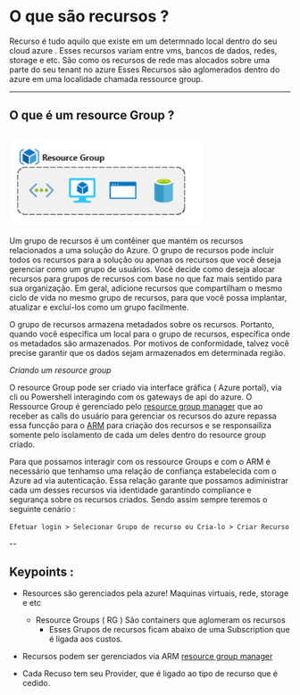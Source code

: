 # O que são recursos ?

Recurso é tudo aquilo que existe em um determnado local dentro do seu cloud azure . Esses recursos variam entre vms, bancos de dados, redes, storage e etc. São como os recursos de rede mas alocados sobre uma parte do seu tenant no azure
Esses Recursos são aglomerados dentro do azure em uma localidade chamada ressource group.

----

## O que é um resource Group ?

![Resource Group](img/image-32.png)
</br>
----

Um grupo de recursos é um contêiner que mantém os recursos relacionados a uma solução do Azure. O grupo de recursos pode incluir todos os recursos para a solução ou apenas os recursos que você deseja gerenciar como um grupo de usuários. 
Você decide como deseja alocar recursos para grupos de recursos com base no que faz mais sentido para sua organização. 
Em geral, adicione recursos que compartilham o mesmo ciclo de vida no mesmo grupo de recursos, para que você possa implantar, atualizar e excluí-los como um grupo facilmente.

O grupo de recursos armazena metadados sobre os recursos. 
Portanto, quando você especifica um local para o grupo de recursos, especifica onde os metadados são armazenados. Por motivos de conformidade, talvez você precise garantir que os dados sejam armazenados em determinada região.

*Criando um resource group*

O resource Group pode ser criado via interface gráfica ( Azure portal), via cli ou Powershell interagindo com os gateways de api do azure.
O Ressource Group é gerenciado pelo [resource group manager](https://docs.microsoft.com/en-us/azure/azure-resource-manager/management/overview) que ao receber as calls do usuário para gerenciar os recursos do azure repassa essa funcção para o [ARM](https://www.google.com/search?client=firefox-b-d&q=azure+arm) para criação dos recursos e se responsailiza somente pelo isolamento de cada um deles dentro do resource group criado.

Para que possamos interagir com os ressource Groups e com o ARM é necessário que tenhamso uma relação de confiança estabelecida com o Azure ad via autenticação. Essa relação garante que possamos adiministrar cada um desses recursos via identidade garantindo compliance e segurança sobre os recursos criados. Sendo assim sempre teremos o seguinte cenário :

```Efetuar login > Selecionar Grupo de recurso ou Cria-lo > Criar Recurso ```

--

## Keypoints :
 - Resources são gerenciados pela azure! Maquinas virtuais, rede, storage e etc
   - Resource Groups ( RG ) São containers que aglomeram os recursos
     - Esses Grupos de recursos ficam abaixo de uma Subscription que é ligada aos custos.

- Recursos podem ser gerenciados via ARM [resource group manager](https://docs.microsoft.com/en-us/azure/azure-resource-manager/management/overview)
- Cada Recuso tem seu Provider, que é ligado ao tipo de recurso que é cedido.
